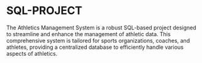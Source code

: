 # SQL-PROJECT
The Athletics Management System is a robust SQL-based project designed to streamline and enhance the management of athletic data. This comprehensive system is tailored for sports organizations, coaches, and athletes, providing a centralized database to efficiently handle various aspects of athletics.

